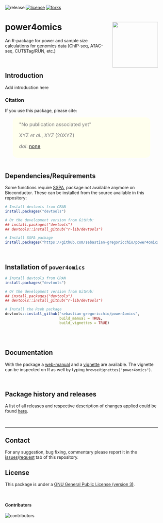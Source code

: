 ![release](https://img.shields.io/github/v/release/sebastian-gregoricchio/power4omics)
[![license](https://img.shields.io/badge/License-GPLv3-blue.svg)](https://sebastian-gregoricchio.github.io/power4omics/LICENSE.md/LICENSE)
[![forks](https://img.shields.io/github/forks/sebastian-gregoricchio/power4omics?style=social)](https://github.com/sebastian-gregoricchio/power4omics/fork)
<!-- ![update](https://badges.pufler.dev/updated/sebastian-gregoricchio/power4omics)
![visits](https://badges.pufler.dev/visits/sebastian-gregoricchio/power4omics) -->
<!---![downloads](https://img.shields.io/github/downloads/sebastian-gregoricchio/power4omics/total.svg)--->

# power4omics [<img src="https://sebastian-gregoricchio.github.io/power4omics/power4omics_logo.svg" align="right" height = 150/>](https://sebastian-gregoricchio.github.io/power4omics)
An R-package for power and sample size calculations for genomics data (ChIP-seq, ATAC-seq, CUT&amp;Tag/RUN, etc.)

<br>

## Introduction
Add introduction here



### Citation
If you use this package, please cite:

<div class="warning" style='padding:2.5%; background-color:#ffffee; color:#787878; margin-left:5%; margin-right:5%; border-radius:15px;'>
<span>
<font size="-0.5">

<div style="margin-left:2%; margin-right:2%; text-align: justify">
"No publication associated yet"

XYZ *et al.*, *XYZ* (20XYZ)

*doi*: [none](https://doi.org/none)
</div>
</font>

</span>
</div>


<br>


## Dependencies/Requirements
Some functions require [SSPA](https://www.bioconductor.org/packages/3.12/bioc/html/SSPA.html), package not available anymore on Bioconductor.
These can be installed from the source available in this repository:

```r
# Install devtools from CRAN
install.packages("devtools")

# Or the development version from GitHub:
## install.packages("devtools")
## devtools::install_github("r-lib/devtools")

# Install SSPA package
install.packages("https://github.com/sebastian-gregoricchio/power4omics/blob/main/resources/SSPA_2.30.0.tar.gz", type ='source', repos = NULL)
```

<br />

## Installation of `power4omics`
```r
# Install devtools from CRAN
install.packages("devtools")

# Or the development version from GitHub:
## install.packages("devtools")
## devtools::install_github("r-lib/devtools")

# Install the Rseb package
devtools::install_github("sebastian-gregoricchio/power4omics",
                         build_manual = TRUE,
                         build_vignettes = TRUE)
```
<br />

<br />

## Documentation
With the package a [web-manual](https://sebastian-gregoricchio.github.io/power4omics/reference/index.html) and a [vignette](https://sebastian-gregoricchio.github.io/power4omics/doc/power4omics.overview.vignette.html) are available.
The vignette can be inspected on R as well by typing `browseVignettes("power4omics")`.

<br />

## Package history and releases
A list of all releases and respective description of changes applied could be found [here](https://sebastian-gregoricchio.github.io/power4omics/NEWS).

<br />

-----------------
## Contact
For any suggestion, bug fixing, commentary please report it in the [issues](https://github.com/sebastian-gregoricchio/power4omics/issues)/[request](https://github.com/sebastian-gregoricchio/power4omics/pulls) tab of this repository.

## License
This package is under a [GNU General Public License (version 3)](https://sebastian-gregoricchio.github.io/power4omics/LICENSE.md/LICENSE).

<br />

#### Contributors
![contributors](https://badges.pufler.dev/contributors/sebastian-gregoricchio/power4omics?size=50&padding=5&bots=true)
